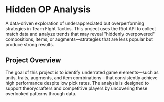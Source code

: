 # Hidden OP Analysis

A data-driven exploration of underappreciated but overperforming strategies in Team FIght Tactics. This project uses the Riot API to collect match data and analyze trends that may reveal "hiddenly overpowered" compositions, items, or augments—strategies that are less popular but produce strong results.

## Project Overview

The goal of this project is to identify underrated game elements—such as units, traits, augments, and item combinations—that consistently achieve high performance despite low pick rates. The analysis is designed to support theorycrafters and competitive players by uncovering these overlooked patterns through data.
